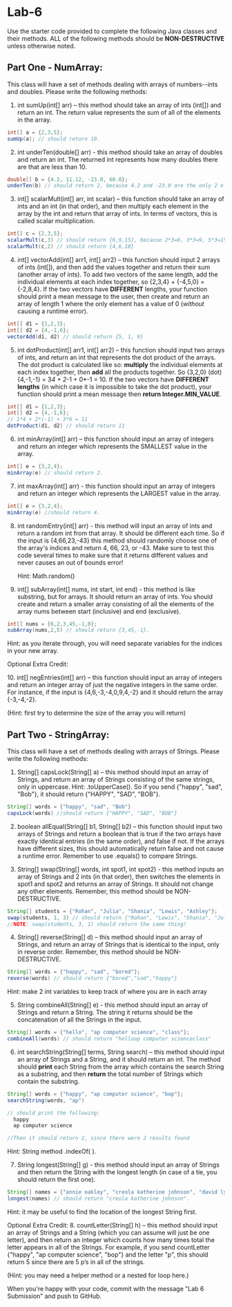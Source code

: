 # Lab-6

Use the starter code provided to complete the following Java classes and their methods. ALL of the following methods should be **NON-DESTRUCTIVE** unless otherwise noted.

## Part One - NumArray: 
This class will have a set of methods dealing with arrays of numbers--ints and doubles. Please write the following methods:

1. int sumUp(int[] arr) – this method should take an array of ints (int[]) and return an int. The return value represents the sum of all of the elements in the array.
  ```java
  int[] a = {2,3,5};
  sumUp(a); // should return 10.
  ```
2. int underTen(double[] arr) - this method should take an array of doubles and return an int. The returned int represents how many doubles there are that are less than 10.
  ```java
  double[] b = {4.2, 11.12, -23.0, 60.0};
  underTen(b) // should return 2, because 4.2 and -23.0 are the only 2 elements less than 10.
  ```
3. int[] scalarMult(int[] arr, int scalar) – this function should take an array of ints and an int (in that order), and then multiply each element in the array by the int and return that array of ints. In terms of vectors, this is called scalar multiplication.
  ```java
  int[] c = {2,3,5};
  scalarMult(c,3) // should return {6,9,15}, because 2*3=6, 3*3=9, 5*3=15 <p>
  scalarMult(c,2) // should return {4,6,10}
  ```
4. int[] vectorAdd(int[] arr1, int[] arr2) – this function should input 2 arrays of ints (int[]), and then add the values  together and return their sum (another array of ints). To add two vectors of the same length, add the individual elements at each index together, so {2,3,4} + {-4,5,0} = {-2,8,4}. If the two vectors have **DIFFERENT** lengths, your function should print a mean message to the user, then create and return an array of length 1 where the only element has a value of 0 (_without_ causing a runtime error).
  ```java
  int[] d1 = {1,2,3}; 
  int[] d2 = {4,-1,6};
  vectorAdd(d1, d2) // should return {5, 1, 9}
  ```
5. int dotProduct(int[] arr1, int[] arr2) – this function should input two arrays of ints, and return an int that represents the dot product of the arrays. The dot product is calculated like so: **multiply** the individual elements at each index together, _then_ **add** all the products together. So {3,2,0} (dot) {4,-1,-1} = 3*4 + 2*-1 + 0*-1 = 10. If the two vectors have **DIFFERENT lengths** (in which case it is impossible to take the dot product), your function should print a mean message then **return Integer.MIN_VALUE**.
  ```java
  int[] d1 = {1,2,3}; 
  int[] d2 = {4,-1,6}; 
  // 1*4 + 2*(-1) + 3*6 = 11 
  dotProduct(d1, d2) // should return 11
  ```
6. int minArray(int[] arr) – this function should input an array of integers and return an integer which represents the SMALLEST value in the array.
  ```java
  int[] e = {3,2,4};
  minArray(e) // should return 2.
  ```
7. int maxArray(int[] arr) - this function should input an array of integers and return an integer which represents the LARGEST value in the array.
  ```java
  int[] e = {3,2,4};
  minArray(e) //should return 4.
  ```
8. int randomEntry(int[] arr) - this method will input an array of ints and return a random int from that array. It should be different each time. So if the input is {4,66,23,-43} this method should randomly choose one of the array's indices and return 4, 66, 23, or -43. Make sure to test this code several times to make sure that it returns different values and never causes an out of bounds error! <p>
  Hint: Math.random()

9. int[] subArray(int[] nums, int start, int end) - this method is like substring, but for arrays. It should return an array of ints. You should create and return a smaller array consisting of all the elements of the array nums between start (inclusive) and end (exclusive).
```java
int[] nums = {6,2,3,45,-1,0};
subArray(nums,2,5) // should return {3,45,-1}.
```
  Hint: as you iterate through, you will need separate variables for the indices in your new array.

Optional Extra Credit: <p>
10. int[] negEntries(int[] arr) – this function should input an array of integers and return an integer array of just the negative integers in the same order. For instance, if the input is {4,6,-3,-4,0,9,4,-2} and it should return the array {-3,-4,-2}. <p>

 (Hint: first try to determine the size of the array you will return)



## Part Two - StringArray:
This class will have a set of methods dealing with arrays of Strings. Please write the following methods:

1. String[] capsLock(String[] a) – this method should input an array of Strings, and return an array of Strings consisting of the same strings, only in uppercase. Hint: .toUpperCase(). So if you send {"happy", "sad", "Bob"}, it should return {"HAPPY", "SAD", "BOB"}.
```java
String[] words = {"happy", "sad", "Bob"}
capsLock(words) //should return {"HAPPY", "SAD", "BOB"}
```

2. boolean allEqual(String[] b1, String[] b2) – this function should input two arrays of Strings and return a boolean that is true if the two arrays have exactly identical entries (in the same order), and false if not. If the arrays have different sizes, this should automatically return false and not cause a runtime error. Remember to use .equals() to compare Strings.


3. String[] swap(String[] words, int spot1, int spot2) - this method inputs an array of Strings and 2 ints (in that order), then switches the elements in spot1 and spot2 and returns an array of Strings. It should not change any other elements. Remember, this method should be NON-DESTRUCTIVE.
```java
String[] students = {"Rohan", "Julia", "Shania", "Lewis", "Ashley"};
swap(students, 1, 3) // should return {"Rohan", "Lewis", "Shania", "Julia", "Ashley"}
//NOTE: swap(students, 3, 1) should return the same thing!
```

4. String[] reverse(String[] d) – this method should input an array of Strings, and return an array of Strings that is identical to the input, only in reverse order. Remember, this method should be NON-DESTRUCTIVE.
```java
String[] words = {"happy", "sad", "bored"};
reverse(words) // should return {"bored","sad","happy"}
```
  Hint: make 2 int variables to keep track of where you are in each array


5. String combineAll(String[] e) - this method should input an array of Strings and return a String. The string it returns should be the concatenation of all the Strings in the input.
```java
String[] words = {"hello", "ap computer science", "class"};
combineAll(words) // should return "helloap computer scienceclass" 
```

6. int searchString(String[] terms, String search) – this method should input an array of Strings and a String, and it should return an int. The method should **print**  each String from the array which contains the search String as a substring, and then **return** the total number of Strings which contain the substring.
```java
String[] words = {"happy", "ap computer science", "bop"};
searchString(words, "ap") 

// should print the following:
  happy
  ap computer science

//Then it should return 2, since there were 2 results found
```
  Hint: String method .indexOf( ).


7. String longest(String[] g) - this method should input an array of Strings and then return the String with the longest length (in case of a tie, you should return the first one).
```java
String[] names = {"annie oakley", "creola katherine johnson", "david lynch"};
longest(names) // should return "creola katherine johnson".
```
  Hint: it may be useful to find the location of the longest String first. 


Optional Extra Credit:
8. countLetter(String[] h) – this method should input an array of Strings and a String (which you can assume will just be one letter), and then return an integer which counts how many times total the letter appears in all of the Strings. For example, if you send countLetter {"happy", "ap computer science", "bop"} and the letter "p", this should return 5 since there are 5 p’s in all of the strings.

(Hint: you may need a helper method or a nested for loop here.)


When you're happy with your code, commit with the message "Lab 6 Submission" and push to GitHub.
